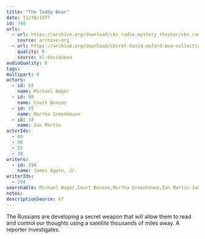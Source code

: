 ```yaml
---
title: "The Teddy Bear"
date: 11/30/1977
id: 748
urls: 
  - url: https://archive.org/download/cbs_radio_mystery_theater/cbs_radio_mystery_theater-0701-0750.zip/cbs_radio_mystery_theater-0701-0750%2Fcbsrmt_0748_the_teddy_bear.mp3
    source: archive-org
  - url: https://archive.org/download/cbsrmt-david-oxford-boa-collection/CBSRMT-771130-0748-The-Teddy-Bear-(128-48)_WBBM-JE-{BoA}.mp3
    quality: 0
    source: kl-davidoboa
audioQuality: 0
tags: 
multipart: 0
actors:  
  - id: 68
    name: Michael Wager  
  - id: 90
    name: Court Benson  
  - id: 55
    name: Martha Greenhouse  
  - id: 38
    name: Ian Martin
actorIds:  
  - 68  
  - 90  
  - 55  
  - 38
writers:  
  - id: 294
    name: James Agate, Jr.
writerIds:  
  - 294
searchable: Michael Wager,Court Benson,Martha Greenhouse,Ian Martin James Agate, Jr.
notes: 
descriptionSource: kf
---
```

The Russians are developing a secret weapon that will allow them to read and control our thoughts using a satellite thousands of miles away. A reporter investigates.